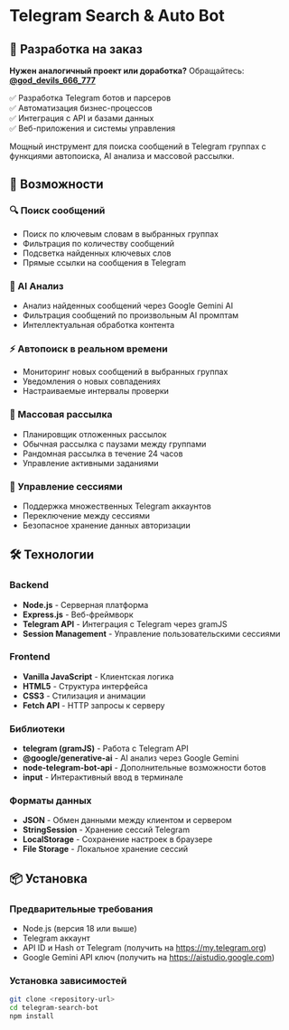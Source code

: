 # Telegram Search & Auto Bot

## 🚀 Разработка на заказ

**Нужен аналогичный проект или доработка?** Обращайтесь: **[@god_devils_666_777](https://t.me/god_devils_666_777)**

✅ Разработка Telegram ботов и парсеров  
✅ Автоматизация бизнес-процессов  
✅ Интеграция с API и базами данных  
✅ Веб-приложения и системы управления

Мощный инструмент для поиска сообщений в Telegram группах с функциями автопоиска, AI анализа и массовой рассылки.

## 🚀 Возможности

### 🔍 Поиск сообщений
- Поиск по ключевым словам в выбранных группах
- Фильтрация по количеству сообщений
- Подсветка найденных ключевых слов
- Прямые ссылки на сообщения в Telegram

### 🤖 AI Анализ
- Анализ найденных сообщений через Google Gemini AI
- Фильтрация сообщений по произвольным AI промптам
- Интеллектуальная обработка контента

### ⚡ Автопоиск в реальном времени
- Мониторинг новых сообщений в выбранных группах
- Уведомления о новых совпадениях
- Настраиваемые интервалы проверки

### 📢 Массовая рассылка
- Планировщик отложенных рассылок
- Обычная рассылка с паузами между группами
- Рандомная рассылка в течение 24 часов
- Управление активными заданиями

### 👤 Управление сессиями
- Поддержка множественных Telegram аккаунтов
- Переключение между сессиями
- Безопасное хранение данных авторизации

## 🛠 Технологии

### Backend
- **Node.js** - Серверная платформа
- **Express.js** - Веб-фреймворк
- **Telegram API** - Интеграция с Telegram через gramJS
- **Session Management** - Управление пользовательскими сессиями

### Frontend
- **Vanilla JavaScript** - Клиентская логика
- **HTML5** - Структура интерфейса
- **CSS3** - Стилизация и анимации
- **Fetch API** - HTTP запросы к серверу

### Библиотеки
- **telegram (gramJS)** - Работа с Telegram API
- **@google/generative-ai** - AI анализ через Google Gemini
- **node-telegram-bot-api** - Дополнительные возможности ботов
- **input** - Интерактивный ввод в терминале

### Форматы данных
- **JSON** - Обмен данными между клиентом и сервером
- **StringSession** - Хранение сессий Telegram
- **LocalStorage** - Сохранение настроек в браузере
- **File Storage** - Локальное хранение сессий

## 📦 Установка

### Предварительные требования
- Node.js (версия 18 или выше)
- Telegram аккаунт
- API ID и Hash от Telegram (получить на https://my.telegram.org)
- Google Gemini API ключ (получить на https://aistudio.google.com)

### Установка зависимостей
```bash
git clone <repository-url>
cd telegram-search-bot
npm install